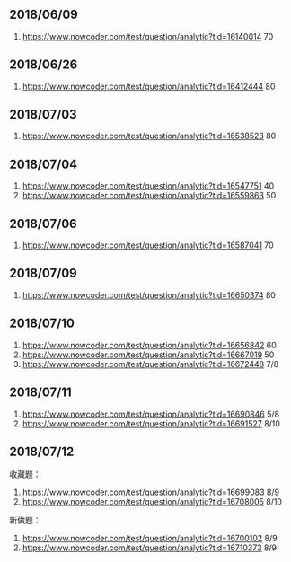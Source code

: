 ## 2018/06/09

1. https://www.nowcoder.com/test/question/analytic?tid=16140014 70



## 2018/06/26

1. https://www.nowcoder.com/test/question/analytic?tid=16412444 80



## 2018/07/03

1. https://www.nowcoder.com/test/question/analytic?tid=16538523 80



## 2018/07/04

1. https://www.nowcoder.com/test/question/analytic?tid=16547751 40
2. https://www.nowcoder.com/test/question/analytic?tid=16559863 50



## 2018/07/06

1. https://www.nowcoder.com/test/question/analytic?tid=16587041 70



## 2018/07/09

1. https://www.nowcoder.com/test/question/analytic?tid=16650374 80



## 2018/07/10

1. https://www.nowcoder.com/test/question/analytic?tid=16656842 60
2. https://www.nowcoder.com/test/question/analytic?tid=16667019 50
3. https://www.nowcoder.com/test/question/analytic?tid=16672448 7/8



## 2018/07/11

1. https://www.nowcoder.com/test/question/analytic?tid=16690846 5/8
2. https://www.nowcoder.com/test/question/analytic?tid=16691527 8/10



## 2018/07/12

收藏题：

1. https://www.nowcoder.com/test/question/analytic?tid=16699083 8/9
2. https://www.nowcoder.com/test/question/analytic?tid=16708005 8/10

新做题：

1. https://www.nowcoder.com/test/question/analytic?tid=16700102 8/9
2. https://www.nowcoder.com/test/question/analytic?tid=16710373 8/9







